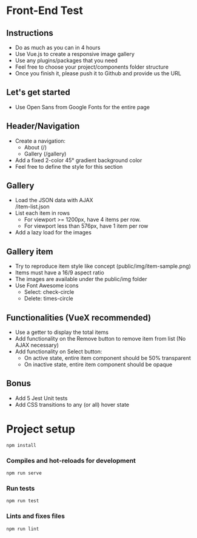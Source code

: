 # Front-End Test
            
## Instructions
* Do as much as you can in 4 hours
* Use Vue.js to create a responsive image gallery
* Use any plugins/packages that you need
* Feel free to choose your project/components folder structure
* Once you finish it, please push it to Github and provide us the URL

## Let's get started
* Use Open Sans from Google Fonts for the entire page

## Header/Navigation
* Create a navigation:<br>
    * About (/)
    * Gallery (/gallery)
* Add a fixed 2-color 45° gradient background color
* Feel free to define the style for this section

## Gallery
* Load the JSON data with AJAX<br>
/item-list.json
* List each item in rows
    * For viewport >= 1200px, have 4 items per row.
    * For viewport less than 576px, have 1 item per row
* Add a lazy load for the images

## Gallery item
* Try to reproduce item style like concept (public/img/item-sample.png)
* Items must have a 16/9 aspect ratio
* The images are available under the public/img folder
* Use Font Awesome icons<br>
   - Select: check-circle
   - Delete: times-circle
                

## Functionalities (VueX recommended)
* Use a getter to display the total items
* Add functionality on the Remove button to remove item from list (No AJAX necessary)
* Add functionality on Select button:
    * On active state, entire item component should be 50% transparent
    * On inactive state, entire item component should be opaque

## Bonus
* Add 5 Jest Unit tests
* Add CSS transitions to any (or all) hover state


# Project setup
```
npm install
```

### Compiles and hot-reloads for development
```
npm run serve
```

### Run tests
```
npm run test
```

### Lints and fixes files
```
npm run lint
```
